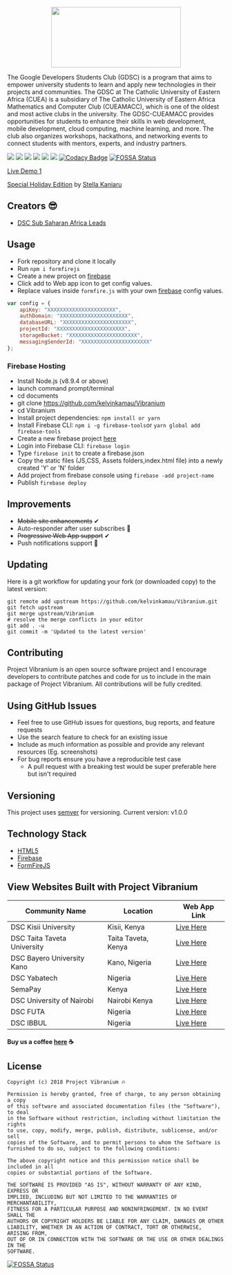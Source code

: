 <p align="center">
<img width="300" height="140"  src="https://github.com/kelvinkamau/Vibranium/blob/master/images/vibranium.png">
</p>

The Google Developers Students Club (GDSC) is a program that aims to empower university students to learn and apply new technologies in their projects and communities. The GDSC at The Catholic University of Eastern Africa (CUEA) is a subsidiary of The Catholic University of Eastern Africa Mathematics and Computer Club (CUEAMACC), which is one of the oldest and most active clubs in the university. The GDSC-CUEAMACC provides opportunities for students to enhance their skills in web development, mobile development, cloud computing, machine learning, and more. The club also organizes workshops, hackathons, and networking events to connect students with mentors, experts, and industry partners.

![](https://img.shields.io/badge/Built%20by-DSC%20Sub%20Saharan%20Africa-brightgreen.svg)
![](https://img.shields.io/github/forks/kelvinkamau/Vibranium.svg?style=social)
![](https://img.shields.io/github/issues/kelvinkamau/Vibranium.svg)
![](https://img.shields.io/github/license/kelvinkamau/Vibranium.svg)
[![](https://img.shields.io/github/languages/count/badges/shields.svg)](https://github.com/kelvinkamau/Vibranium/)
[![](https://img.shields.io/maintenance/yes/2019.svg)]([![](https://img.shields.io/steam/collection-files/:collectionId.svg)](https://github.com/kelvinkamau/Vibranium/))
[![Codacy Badge](https://api.codacy.com/project/badge/Grade/9ec27af46e31459f9c11a4c1f5ff6f71)](https://www.codacy.com/app/kamaucodes/Vibranium?utm_source=github.com&amp;utm_medium=referral&amp;utm_content=kelvinkamau/Vibranium&amp;utm_campaign=Badge_Grade)
[![FOSSA Status](https://app.fossa.io/api/projects/git%2Bgithub.com%2Fkelvinkamau%2FVibranium.svg?type=shield)](https://app.fossa.io/projects/git%2Bgithub.com%2Fkelvinkamau%2FVibranium?ref=badge_shield)

[Live Demo 1](https://vibranium-demo.firebaseapp.com) 

[Special Holiday Edition](https://kelvinkamau.github.io/Vibranium/) by [Stella Kaniaru](https://github.com/stellakaniaru)

## Creators 😎
* [DSC Sub Saharan Africa Leads](https://github.com/DSCLEADSAfrica)


## Usage
* Fork repository and clone it locally
* Run ``` npm i formfirejs ```
* Create a new project on [firebase](https://firebase.google.com)
* Click add to Web app icon to get config values. 
* Replace values inside ```formfire.js``` with your own [firebase](https://firebase.google.com) config values.
```javascript
var config = {
    apiKey: "XXXXXXXXXXXXXXXXXXXXXX",
    authDomain: "XXXXXXXXXXXXXXXXXXXXXX",
    databaseURL: "XXXXXXXXXXXXXXXXXXXXXX",
    projectId: "XXXXXXXXXXXXXXXXXXXXXX",
    storageBucket: "XXXXXXXXXXXXXXXXXXXXXX",
    messagingSenderId: "XXXXXXXXXXXXXXXXXXXXXX"
};
```


### Firebase Hosting
* Install Node.js (v8.9.4 or above)
* launch command prompt/terminal 
* cd documents
* git clone https://github.com/kelvinkamau/Vibranium
* cd Vibranium 
* Install project dependencies: ```npm install or yarn```
* Install Firebase CLI: ```npm i -g firebase-tools```or  ```yarn global add firebase-tools```
* Create a new firebase project [here](https://console.firebase.google.com/)
* Login into Firebase CLI: ```firebase login```
* Type ```firebase init``` to create a firebase.json
* Copy the static files (JS,CSS, Assets folders,index.html file) into a newly created 'Y' or 'N' folder
* Add project from firebase console using ```firebase -add project-name```
* Publish ```firebase deploy```

## Improvements

* <s>Mobile site enhancements</s> ✔
* Auto-responder after user subscribes 💯
* <s>Progressive Web App support</s> ✔
* Push notifications support 📢

## Updating
Here is a git workflow for updating your fork (or downloaded copy) to the latest version:
```git
git remote add upstream https://github.com/kelvinkamau/Vibranium.git
git fetch upstream
git merge upstream/Vibranium
# resolve the merge conflicts in your editor
git add . -u
git commit -m 'Updated to the latest version'
```

## Contributing
Project Vibranium is an open source software project and I encourage developers to contribute patches and code for us to include in the main package of Project Vibranium. All contributions will be fully credited.

## Using GitHub Issues
* Feel free to use GitHub issues for questions, bug reports, and feature requests
* Use the search feature to check for an existing issue
* Include as much information as possible and provide any relevant resources (Eg. screenshots)
* For bug reports ensure you have a reproducible test case
    * A pull request with a breaking test would be super preferable here but isn't required

## Versioning
This project uses [semver](https://semver.org) for versioning. Current version: v1.0.0

## Technology Stack

* [HTML5](https://github.com/w3c/html)
* [Firebase](https://firebase.google.com/)
* [FormFireJS](https://github.com/kelvinkamau/formfirejs)

## View Websites Built with Project Vibranium

| Community Name | Location | Web App Link | 
| --- | --- | --- | 
| DSC Kisii University | Kisii, Kenya | [Live Here](https://dsc-kisiiuni.firebaseapp.com/) |
| DSC Taita Taveta University | Taita Taveta, Kenya | [Live Here](https://dsc-ttu.firebaseapp.com/) |
| DSC Bayero University Kano | Kano, Nigeria | [Live Here](https://dscbuk.club/) |
| DSC Yabatech | Nigeria | [Live Here](https://dscyabatech.firebaseapp.com/) |
| SemaPay | Kenya | [Live Here](https://semapay.co.ke/) |
| DSC University of Nairobi | Nairobi Kenya | [Live Here](https://dsc-uon.firebaseapp.com) |
| DSC FUTA | Nigeria | [Live Here](https://dscfuta.com) |
| DSC IBBUL | Nigeria | [Live Here](https://dscibbul.club)


#### Buy us a coffee [here](https://www.buymeacoffee.com/EqeRlzLSc) ☕

## License
```
Copyright (c) 2018 Project Vibranium 🔥

Permission is hereby granted, free of charge, to any person obtaining a copy
of this software and associated documentation files (the "Software"), to deal
in the Software without restriction, including without limitation the rights
to use, copy, modify, merge, publish, distribute, sublicense, and/or sell
copies of the Software, and to permit persons to whom the Software is
furnished to do so, subject to the following conditions:

The above copyright notice and this permission notice shall be included in all
copies or substantial portions of the Software.

THE SOFTWARE IS PROVIDED "AS IS", WITHOUT WARRANTY OF ANY KIND, EXPRESS OR
IMPLIED, INCLUDING BUT NOT LIMITED TO THE WARRANTIES OF MERCHANTABILITY,
FITNESS FOR A PARTICULAR PURPOSE AND NONINFRINGEMENT. IN NO EVENT SHALL THE
AUTHORS OR COPYRIGHT HOLDERS BE LIABLE FOR ANY CLAIM, DAMAGES OR OTHER
LIABILITY, WHETHER IN AN ACTION OF CONTRACT, TORT OR OTHERWISE, ARISING FROM,
OUT OF OR IN CONNECTION WITH THE SOFTWARE OR THE USE OR OTHER DEALINGS IN THE
SOFTWARE.
```


[![FOSSA Status](https://app.fossa.io/api/projects/git%2Bgithub.com%2Fkelvinkamau%2FVibranium.svg?type=large)](https://app.fossa.io/projects/git%2Bgithub.com%2Fkelvinkamau%2FVibranium?ref=badge_large)
